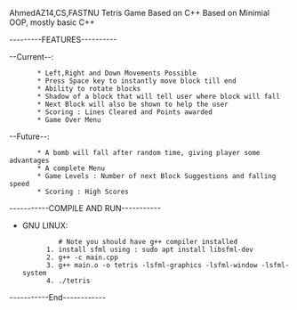 AhmedAZ14,CS,FASTNU
Tetris Game Based on C++
Based on Minimial OOP, mostly basic C++

---------FEATURES----------

--Current--:
           
           * Left,Right and Down Movements Possible
           * Press Space key to instantly move block till end
           * Ability to rotate blocks
           * Shadow of a block that will tell user where block will fall 
           * Next Block will also be shown to help the user
           * Scoring : Lines Cleared and Points awarded
           * Game Over Menu
         
--Future--:
           
           * A bomb will fall after random time, giving player some advantages
           * A complete Menu
           * Game Levels : Number of next Block Suggestions and falling speed
           * Scoring : High Scores
           
                    

-----------COMPILE AND RUN-----------

* GNU LINUX: 

               # Note you should have g++ compiler installed
            1. install sfml using : sudo apt install libsfml-dev
            2. g++ -c main.cpp
            3. g++ main.o -o tetris -lsfml-graphics -lsfml-window -lsfml-system
            4. ./tetris

-----------End------------
